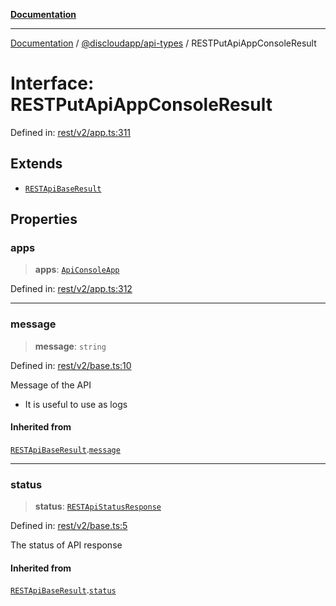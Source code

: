 [**Documentation**](../../../README.md)

***

[Documentation](../../../packages.md) / [@discloudapp/api-types](../README.md) / RESTPutApiAppConsoleResult

# Interface: RESTPutApiAppConsoleResult

Defined in: [rest/v2/app.ts:311](https://github.com/discloud/discloud.app/blob/e06d08869d94db25520cbe5fdcc3cdbc242fb0cb/packages/api-types/rest/v2/app.ts#L311)

## Extends

- [`RESTApiBaseResult`](RESTApiBaseResult.md)

## Properties

### apps

> **apps**: [`ApiConsoleApp`](ApiConsoleApp.md)

Defined in: [rest/v2/app.ts:312](https://github.com/discloud/discloud.app/blob/e06d08869d94db25520cbe5fdcc3cdbc242fb0cb/packages/api-types/rest/v2/app.ts#L312)

***

### message

> **message**: `string`

Defined in: [rest/v2/base.ts:10](https://github.com/discloud/discloud.app/blob/e06d08869d94db25520cbe5fdcc3cdbc242fb0cb/packages/api-types/rest/v2/base.ts#L10)

Message of the API
- It is useful to use as logs

#### Inherited from

[`RESTApiBaseResult`](RESTApiBaseResult.md).[`message`](RESTApiBaseResult.md#message)

***

### status

> **status**: [`RESTApiStatusResponse`](../type-aliases/RESTApiStatusResponse.md)

Defined in: [rest/v2/base.ts:5](https://github.com/discloud/discloud.app/blob/e06d08869d94db25520cbe5fdcc3cdbc242fb0cb/packages/api-types/rest/v2/base.ts#L5)

The status of API response

#### Inherited from

[`RESTApiBaseResult`](RESTApiBaseResult.md).[`status`](RESTApiBaseResult.md#status)
